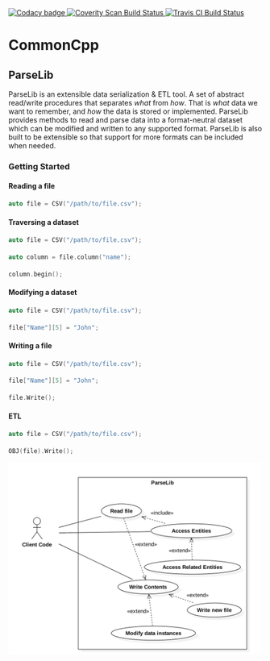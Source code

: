 <a href="https://app.codacy.com/manual/lmsorenson/CommonCpp?utm_source=github.com&utm_medium=referral&utm_content=lmsorenson/CommonCpp&utm_campaign=Badge_Grade_Dashboard">
  <img alt="Codacy badge"
       src="https://api.codacy.com/project/badge/Grade/c2d0837a40894b0b8965167d325bc722"/>
</a>

<a href="https://scan.coverity.com/projects/lmsorenson-commoncpp">
  <img alt="Coverity Scan Build Status"
       src="https://scan.coverity.com/projects/21163/badge.svg?branch=create-parser-components"/>
</a>

<a href="https://travis-ci.org/github/lmsorenson/CommonCpp">
  <img alt="Travis CI Build Status" src="https://travis-ci.org/lmsorenson/CommonCpp.svg?branch=create-parser-components"/>
</a>

# CommonCpp

## ParseLib
ParseLib is an extensible data serialization & ETL tool.  A set of abstract read/write procedures that separates <i>what</i> from <i>how</i>.  That is <i>what</i> data we want to remember, and <i>how</i> the data is stored or implemented.  ParseLib provides methods to read and parse data into a format-neutral dataset which can be modified and written to any supported format.  ParseLib is also built to be extensible so that support for more formats can be included when needed.

### Getting Started
#### Reading a file
~~~cpp
auto file = CSV("/path/to/file.csv");
~~~
#### Traversing a dataset
~~~cpp
auto file = CSV("/path/to/file.csv");

auto column = file.column("name");

column.begin();
~~~
#### Modifying a dataset
~~~cpp
auto file = CSV("/path/to/file.csv");

file["Name"][5] = "John";
~~~
#### Writing a file
~~~cpp
auto file = CSV("/path/to/file.csv");

file["Name"][5] = "John";

file.Write();
~~~
#### ETL
~~~cpp
auto file = CSV("/path/to/file.csv");

OBJ(file).Write();
~~~

<img align="center" src="libraries/ParseLib/docs/images/ParseLibUseCaseDiagram1.png" width="500"/>
